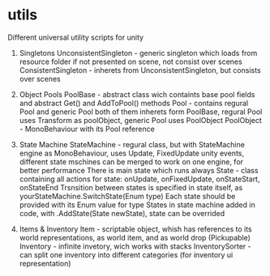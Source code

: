 # utils
Different universal utility scripts for unity

1. Singletons
UnconsistentSingleton - generic singleton which loads from resource folder if not presented on scene, not consist over scenes
ConsistentSingleton - inherets from UnconsistentSingleton, but consists over scenes

2. Object Pools
PoolBase - abstract class wich containts base pool fields and abstract Get() and AddToPool() methods
Pool - contains regural Pool and generic Pool<T> both of them inherets form PoolBase, regural Pool uses Transform as poolObject, generic Pool<T> uses PoolObject<T>
PoolObject<T> - MonoBehaviour with its Pool<T> reference

3. State Machine
StateMachine - regural class, but with StateMachine engine as MonoBehaviour, uses Update, FixedUpdate unity events, different state mschines can be merged to work on one engine, for better performance
There is main state which runs always
State - class containing all actions for state: onUpdate, onFixedUpdate, onStateStart, onStateEnd
Trsnsition between states is specified in state itself, as yourStateMachine.SwitchState(Enum type)
Each state should be provided with its Enum value for type
States in state machine added in code, with .AddState(State newState), state can be overrided

4. Items & Inventory
Item - scriptable object, whish has references to its world representations, as world item, and as world drop (Pickupable)
Inventory - infinite invetory, wich works with stacks
InventorySorter - can split one inventory into different categories (for inventory ui representation)
